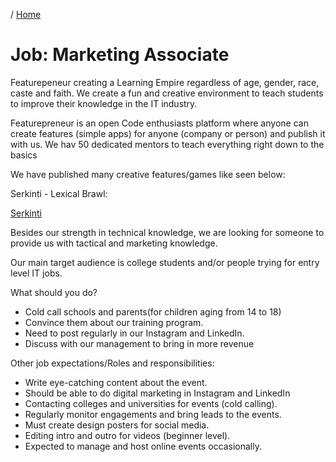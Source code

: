 / [Home](index.md)

# Job: Marketing Associate

Featurepeneur creating a Learning Empire regardless of age, gender, race, caste and faith. We create a fun and creative environment to teach students to improve their knowledge in the IT industry.

Featurepreneur is an open Code enthusiasts platform where anyone can create features (simple apps) for anyone (company or person) and publish it with us. We hav 50 dedicated mentors to teach everything right down to the basics

We have published many creative features/games like seen below:

Serkinti - Lexical Brawl:

[Serkinti](https://www.youtube.com/watch?v=p6BJzeEvWRI)

Besides our strength in technical knowledge, we are looking for someone to provide us with tactical and marketing knowledge. 

Our main target audience is college students and/or people trying for entry level IT jobs.  

What should you do?
  - Cold call schools and parents(for children aging from 14 to 18)
  - Convince them about our training program.
  - Need to post regularly in our Instagram and LinkedIn.
  - Discuss with our management to bring in more revenue 

Other job expectations/Roles and responsibilities:
  - Write eye-catching content about the event.
  - Should be able to do digital marketing in Instagram and LinkedIn
  - Contacting colleges and universities for events (cold calling).
  - Regularly monitor engagements and bring leads to the events. 
  - Must create design posters for social media. 
  - Editing intro and outro for videos (beginner level).
  - Expected to manage and host online events occasionally.